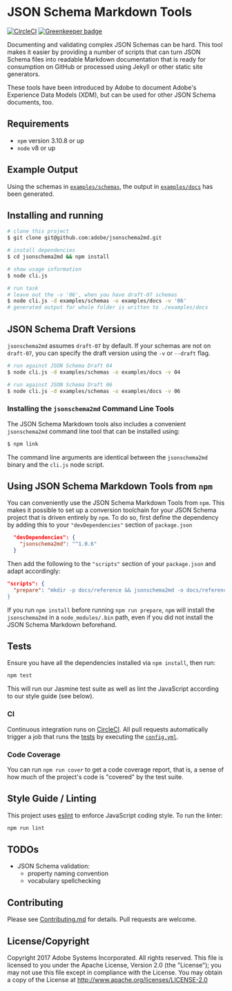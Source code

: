 # JSON Schema Markdown Tools

[![CircleCI](https://circleci.com/gh/adobe/jsonschema2md.svg?style=svg)](https://circleci.com/gh/adobe/jsonschema2md) [![Greenkeeper badge](https://badges.greenkeeper.io/adobe/jsonschema2md.svg)](https://greenkeeper.io/)

Documenting and validating complex JSON Schemas can be hard. This tool makes it easier by providing a number of scripts that can turn JSON Schema files into readable Markdown documentation that is ready for consumption on GitHub or processed using Jekyll or other static site generators.

These tools have been introduced by Adobe to document Adobe's Experience Data Models (XDM), but can be used for other JSON Schema documents, too.

## Requirements

- `npm` version 3.10.8 or up
- `node` v8 or up

## Example Output

Using the schemas in [`examples/schemas`](examples/schemas), the output in [`examples/docs`](examples/docs) has been generated.

## Installing and running

```bash
# clone this project
$ git clone git@github.com:adobe/jsonschema2md.git

# install dependencies
$ cd jsonschema2md && npm install

# show usage information
$ node cli.js

# run task
# leave out the -v '06', when you have draft-07 schemas
$ node cli.js -d examples/schemas -o examples/docs -v '06'
# generated output for whole folder is written to ./examples/docs
```
## JSON Schema Draft Versions

`jsonschema2md` assumes `draft-07` by default. If your schemas are not on `draft-07`, you can specify the draft version using the `-v` or `--draft` flag.

```bash
# run against JSON Schema Draft 04
$ node cli.js -d examples/schemas -o examples/docs -v 04
```

```bash
# run against JSON Schema Draft 06
$ node cli.js -d examples/schemas -o examples/docs -v 06
```

### Installing the `jsonschema2md` Command Line Tools

The JSON Schema Markdown tools also includes a convenient `jsonschema2md` command line tool that can be installed using:

```bash
$ npm link
```

The command line arguments are identical between the `jsonschema2md` binary and the `cli.js` node script.

## Using JSON Schema Markdown Tools from `npm`

You can conveniently use the JSON Schema Markdown Tools from `npm`. This makes it possible to set up a conversion toolchain for your JSON Schema project that is driven entirely by `npm`. To do so, first define the dependency by adding this to your `"devDependencies"` section of `package.json`

```json
  "devDependencies": {
    "jsonschema2md": "^1.0.6"
  }
```

Then add the following to the `"scripts"` section of your `package.json` and adapt accordingly:

```json
"scripts": {
  "prepare": "mkdir -p docs/reference && jsonschema2md -o docs/reference -d schemas/draft-04
}
```

If you run `npm install` before running `npm run prepare`, `npm` will install the `jsonschema2md` in a `node_modules/.bin` path, even if you did not install the JSON Schema Markdown beforehand.

## Tests

Ensure you have all the dependencies installed via `npm install`, then run:

```bash
npm test
```

This will run our Jasmine test suite as well as lint the JavaScript according to our style guide (see below).

### CI

Continuous integration runs on [CircleCI](https://circleci.com/gh/adobe/jsonschema2md). 
All pull requests automatically trigger a job that runs the [tests](#tests) by executing the [`config.yml`](.circleci/config.yml). 

### Code Coverage

You can run `npm run cover` to get a code coverage report, that is, a sense of how much of the project's code is "covered" by the test suite.

## Style Guide / Linting

This project uses [eslint](https://eslint.org) to enforce JavaScript coding style. To run the linter:

```bash
npm run lint
```

## TODOs

* JSON Schema validation:
  * property naming convention
  * vocabulary spellchecking

## Contributing

Please see [Contributing.md](Contributing.md) for details. Pull requests are welcome.

## License/Copyright

Copyright 2017 Adobe Systems Incorporated. All rights reserved.
This file is licensed to you under the Apache License, Version 2.0 (the "License");
you may not use this file except in compliance with the License. You may obtain a copy
of the License at http://www.apache.org/licenses/LICENSE-2.0
